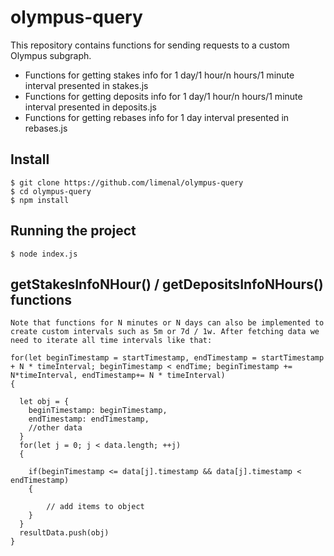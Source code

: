# olympus-query
This repository contains functions for sending requests to a custom Olympus subgraph.
- Functions for getting stakes info for 1 day/1 hour/n hours/1 minute interval presented in stakes.js
- Functions for getting deposits info for 1 day/1 hour/n hours/1 minute interval presented in deposits.js
- Functions for getting rebases info for 1 day interval presented in rebases.js

## Install

    $ git clone https://github.com/limenal/olympus-query
    $ cd olympus-query
    $ npm install
    
## Running the project

    $ node index.js

## getStakesInfoNHour() / getDepositsInfoNHours() functions

    Note that functions for N minutes or N days can also be implemented to create custom intervals such as 5m or 7d / 1w. After fetching data we need to iterate all time intervals like that:
    
    for(let beginTimestamp = startTimestamp, endTimestamp = startTimestamp + N * timeInterval; beginTimestamp < endTime; beginTimestamp += N*timeInterval, endTimestamp+= N * timeInterval)
    {
      
      let obj = {
        beginTimestamp: beginTimestamp,
        endTimestamp: endTimestamp,
        //other data
      }
      for(let j = 0; j < data.length; ++j)
      {
        
        if(beginTimestamp <= data[j].timestamp && data[j].timestamp < endTimestamp)
        {

            // add items to object
        }
      }
      resultData.push(obj)
    }